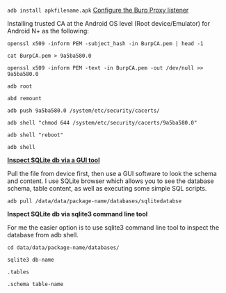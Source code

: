 `adb install apkfilename.apk`
[Configure the Burp Proxy listener](https://support.portswigger.net/customer/portal/articles/1841101-configuring-an-android-device-to-work-with-burp)

Installing trusted CA at the Android OS level (Root device/Emulator) for Android N+ as the following:

  

`openssl x509 -inform PEM -subject_hash -in BurpCA.pem | head -1`

`cat BurpCA.pem > 9a5ba580.0`

`openssl x509 -inform PEM -text -in BurpCA.pem -out /dev/null >> 9a5ba580.0`

`adb root`

`abd remount`

`adb push 9a5ba580.0 /system/etc/security/cacerts/`

`adb shell "chmod 644 /system/etc/security/cacerts/9a5ba580.0"`

`adb shell "reboot"`

`adb shell`

**[Inspect SQLite db via a GUI tool](https://sqlitebrowser.org/dl/)**

Pull the file from device first, then use a GUI software to look the schema and content. I use SQLite browser which allows you to see the database schema, table content, as well as executing some simple SQL scripts.

`adb pull /data/data/package-name/databases/sqlitedatabse`

**Inspect SQLite db via sqlite3 command line tool**

For me the easier option is to use sqlite3 command line tool to inspect the database from adb shell.

`cd data/data/package-name/databases/`

`sqlite3 db-name`

`.tables`

`.schema table-name`


